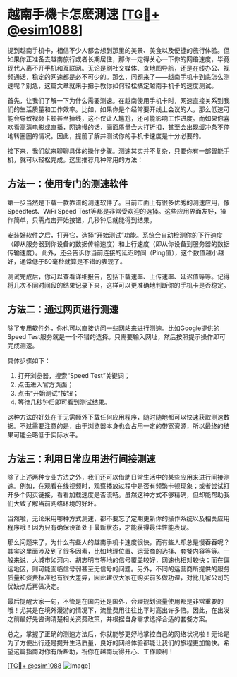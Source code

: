 # 越南手機卡怎麽測速 [[TG💪+ @esim1088](https://t.me/s/esim1088)]

提到越南手机卡，相信不少人都会想到那里的美景、美食以及便捷的旅行体验。但如果你正准备去越南旅行或者长期居住，那你一定得关心一下你的网络速度，毕竟现代人离不开手机和互联网。无论是刷社交媒体、查地图导航，还是在线办公、视频通话，稳定的网速都是必不可少的。那么，问题来了——越南手机卡到底怎么测速呢？别急，这篇文章就来手把手教你如何轻松搞定越南手机卡的速度测试。

首先，让我们了解一下为什么需要测速。在越南使用手机卡时，网速直接关系到我们的生活质量和工作效率。比如，如果你是个经常要开线上会议的人，那么低速可能会导致视频卡顿甚至掉线，这不仅让人尴尬，还可能影响工作进度。而如果你喜欢看高清电影或直播，网速慢的话，画面质量会大打折扣，甚至会出现缓冲条不停地转圈圈的情况。因此，提前了解并测试你的手机卡速度是十分必要的。

接下来，我们就来聊聊具体的操作步骤。测速其实并不复杂，只要你有一部智能手机，就可以轻松完成。这里推荐几种常用的方法：

## 方法一：使用专门的测速软件

第一步当然是下载一款靠谱的测速软件了。目前市面上有很多优秀的测速应用，像Speedtest、WiFi Speed Test等都是非常受欢迎的选择。这些应用界面友好，操作简单，只需点击开始按钮，几秒钟后就能得到结果。

安装好软件之后，打开它，选择“开始测试”功能。系统会自动检测你的下行速度（即从服务器到你设备的数据传输速度）和上行速度（即从你设备到服务器的数据传输速度）。此外，还会告诉你当前连接的延迟时间（Ping值），这个数值越小越好，通常低于50毫秒就算是不错的表现了。

测试完成后，你可以查看详细报告，包括下载速率、上传速率、延迟值等等。记得将几次不同时间段的结果记录下来，这样可以更准确地判断你的手机卡是否稳定。

## 方法二：通过网页进行测速

除了专用软件外，你也可以直接访问一些网站来进行测速。比如Google提供的Speed Test服务就是一个不错的选择。只需要输入网址，然后按照提示操作即可完成测速。

具体步骤如下：
1. 打开浏览器，搜索“Speed Test”关键词；
2. 点击进入官方页面；
3. 点击“开始测试”按钮；
4. 等待几秒钟后即可看到测试结果。

这种方法的好处在于无需额外下载任何应用程序，随时随地都可以快速获取测速数据。不过需要注意的是，由于浏览器本身也会占用一定的带宽资源，所以最终的结果可能会略低于实际水平。

## 方法三：利用日常应用进行间接测速

除了上述两种专业方法之外，我们还可以借助日常生活中的某些应用来进行间接测速。例如，在观看在线视频时，观察播放过程中是否有频繁卡顿现象；或者尝试打开多个网页链接，看看加载速度是否流畅。虽然这种方式不够精确，但却能帮助我们大致了解当前网络环境的好坏。

当然啦，无论采用哪种方式测速，都不要忘了定期更新你的操作系统以及相关应用程序哦！因为只有确保设备处于最新状态，才能获得最佳性能表现。

那么问题来了，为什么有些人的越南手机卡速度很快，而有些人却总是慢吞吞呢？其实这里面涉及到了很多因素，比如地理位置、运营商的选择、套餐内容等等。一般来说，大城市如河内、胡志明市等地的信号覆盖较好，网速也相对较快；而在偏远地区，则可能面临信号弱甚至无信号的问题。另外，不同的运营商所提供的服务质量和资费标准也有很大差异，因此建议大家在购买前多做功课，对比几家公司的优缺点后再做决定。

最后提醒大家一句，不管是在国内还是国外，合理规划流量使用都是非常重要的哦！尤其是在境外漫游的情况下，流量费用往往比平时高出许多倍。因此，在出发之前最好先咨询清楚相关资费政策，并根据自身需求选择合适的套餐方案。

总之，掌握了正确的测速方法后，你就能够更好地掌控自己的网络状况啦！无论是为了方便出行还是提升生活质量，良好的网络体验都能让我们的旅程更加愉快。希望这篇指南对你有所帮助，祝你在越南玩得开心、工作顺利！

[[TG💪+ @esim1088](https://t.me/s/esim1088) ![Image](https://i.postimg.cc/4NQfJmqS/Snipaste-2025-05-13-00-14-12.png)]